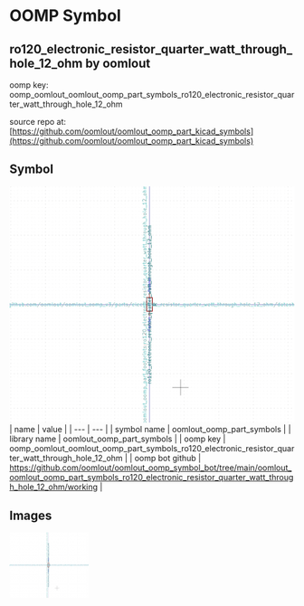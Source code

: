 # OOMP Symbol  
## ro120_electronic_resistor_quarter_watt_through_hole_12_ohm  by oomlout  
  
oomp key: oomp_oomlout_oomlout_oomp_part_symbols_ro120_electronic_resistor_quarter_watt_through_hole_12_ohm  
  
source repo at: [https://github.com/oomlout/oomlout_oomp_part_kicad_symbols](https://github.com/oomlout/oomlout_oomp_part_kicad_symbols)  
## Symbol  
  
[![working.png](working_600.png)](working.png)  
| name | value | 
| --- | --- | 
| symbol name | oomlout_oomp_part_symbols | 
| library name | oomlout_oomp_part_symbols | 
| oomp key | oomp_oomlout_oomlout_oomp_part_symbols_ro120_electronic_resistor_quarter_watt_through_hole_12_ohm | 
| oomp bot github | https://github.com/oomlout/oomlout_oomp_symbol_bot/tree/main/oomlout_oomlout_oomp_part_symbols_ro120_electronic_resistor_quarter_watt_through_hole_12_ohm/working | 
## Images  
  
[![working.png](working_140.png)](working.png)  

